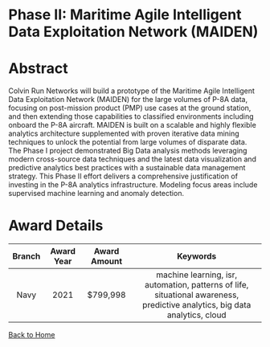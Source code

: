 
Phase II: Maritime Agile Intelligent Data Exploitation Network (MAIDEN)
=======================================================================

# Abstract


Colvin Run Networks will build a prototype of the Maritime Agile Intelligent Data Exploitation Network (MAIDEN) for the large volumes of P-8A data, focusing on post-mission product (PMP) use cases at the ground station, and then extending those capabilities to classified environments including onboard the P-8A aircraft. MAIDEN is built on a scalable and highly flexible analytics architecture supplemented with proven iterative data mining techniques to unlock the potential from large volumes of disparate data. The Phase I project demonstrated Big Data analysis methods leveraging modern cross-source data techniques and the latest data visualization and predictive analytics best practices with a sustainable data management strategy. This Phase II effort delivers a comprehensive justification of investing in the P-8A analytics infrastructure. Modeling focus areas include supervised machine learning and anomaly detection.  

# Award Details

|Branch|Award Year|Award Amount|Keywords|
| :---: | :---: | :---: | :---: |
|Navy|2021|$799,998|machine learning, isr, automation, patterns of life, situational awareness, predictive analytics, big data analytics, cloud|
  
  


[Back to Home](https://github.com/chrischow/dod_sbir_awards#2017)